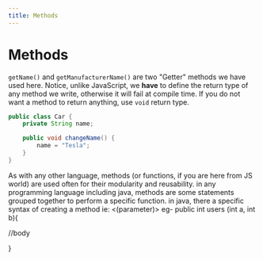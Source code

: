 ```yaml
---
title: Methods
---
```

# Methods

`getName()` and `getManufacturerName()` are two "Getter" methods we have used here. Notice, unlike JavaScript, we **have** to define the return type of any method we write, otherwise it will fail at compile time. If you do not want a method to return anything, use `void` return type.

```java
public class Car {
    private String name;

    public void changeName() {
        name = "Tesla";
    }
}
```

As with any other language, methods (or functions, if you are here from JS world) are used often for their modularity and reusability.
in any programming language including java, methods are some statements grouped together to perform a specific function.
in java, there a specific syntax of creating a method ie:
<access modifier><return type><name of method><variable><(parameter)>
    eg-
    public int users (int a, int b){
    
  //body
  
  
  }
